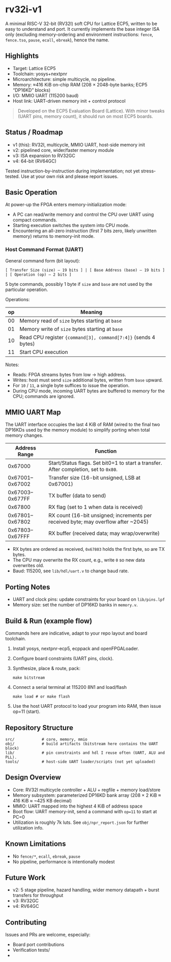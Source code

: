 # rv32i-v1

A minimal RISC-V 32-bit (RV32I) soft CPU for Lattice ECP5, written to be easy to understand and port. It currently implements the base integer ISA only (excluding memory-ordering and environment instructions: `fence`, `fence.tso`, `pause`, `ecall`, `ebreak`), hence the name.

## Highlights

- Target: Lattice ECP5
- Toolchain: yosys+nextpnr
- Microarchitecture: simple multicycle, no pipeline.
- Memory: ≈416 KiB on-chip RAM (208 × 2048-byte banks; ECP5 “DP16KD” blocks)
- I/O: MMIO UART (115200 baud)
- Host link: UART-driven memory init + control protocol

> Developed on the ECP5 Evaluation Board (Lattice). With minor tweaks (UART pins, memory count), it should run on most ECP5 boards.

## Status / Roadmap

- v1 (this): RV32I, multicycle, MMIO UART, host-side memory init
- v2: pipelined core, wider/faster memory module
- v3: ISA expansion to RV32GC
- v4: 64-bit (RV64GC)

Tested instruction-by-instruction during implementation; not yet stress-tested. Use at your own risk and please report issues.

## Basic Operation

At power-up the FPGA enters memory-initialization mode:

- A PC can read/write memory and control the CPU over UART using compact commands.
- Starting execution switches the system into CPU mode.
- Encountering an all-zero instruction (first 7 bits zero, likely unwritten memory) returns to memory-init mode.

### Host Command Format (UART)

General command form (bit layout):

    [ Transfer Size (size) – 19 bits ] | [ Base Address (base) – 19 bits ] | [ Operation (op) – 2 bits ]

5 byte commands, possibly 1 byte if `size` and `base` are not used by the particular operation.

Operations:

| op  | Meaning                                                      |
|-----|--------------------------------------------------------------|
| 00  | Memory read of `size` bytes starting at `base`               |
| 01  | Memory write of `size` bytes starting at `base`              |
| 10  | Read CPU register `{command[3], command[7:4]}` (sends 4 bytes) |
| 11  | Start CPU execution                                          |

Notes:

- Reads: FPGA streams bytes from low → high address.
- Writes: host must send `size` additional bytes, written from `base` upward.
- For `10` / `11`, a single byte suffices to issue the operation.
- During CPU mode, incoming UART bytes are buffered to memory for the CPU; commands are ignored.

## MMIO UART Map

The UART interface occupies the last 4 KiB of RAM (wired to the final two DP16KDs used by the memory module) to simplify porting when total memory changes.

| Address Range     | Function                                                                                 |
|-------------------|------------------------------------------------------------------------------------------|
| 0x67000           | Start/Status flags. Set bit0=1 to start a transfer. After completion, set to `0x80`.     |
| 0x67001–0x67002   | Transfer size (16-bit unsigned, LSB at 0x67001)                                          |
| 0x67003–0x677FF   | TX buffer (data to send)                                                                 |
| 0x67800           | RX flag (set to 1 when data is received)                                                 |
| 0x67801–0x67802   | RX count (16-bit unsigned; increments per received byte; may overflow after ~2045)       |
| 0x67803–0x67FFF   | RX buffer (received data; may wrap/overwrite)                                            |

- RX bytes are ordered as received, `0x67803` holds the first byte, so are TX bytes.
- The CPU may overwrite the RX count, e.g., write `0` so new data overwrites old.
- Baud: 115200, see `lib/hdl/uart.v` to change baud rate.

## Porting Notes

- UART and clock pins: update constraints for your board on `lib/pins.lpf`
- Memory size: set the number of DP16KD banks in `memory.v`.

## Build & Run (example flow)

Commands here are indicative, adapt to your repo layout and board toolchain.

1) Install yosys, nextpnr-ecp5, ecppack and openFPGALoader.
2) Configure board constraints (UART pins, clock).
3) Synthesize, place & route, pack:

       make bitstream

4) Connect a serial terminal at 115200 8N1 and load/flash

       make load # or make flash

5) Use the host UART protocol to load your program into RAM, then issue op=11 (start).

## Repository Structure
    src/            # core, memory, mmio
    obj/            # build artifacts (bitstream here contains the UART block)
    lib/            # pin constraints and hdl I reuse often (UART, ALU and PLL).
    tools/          # host-side UART loader/scripts (not yet uploaded)

## Design Overview

- Core: RV32I multicycle controller + ALU + regfile + memory load/store
- Memory subsystem: parameterized DP16KD bank array (208 × 2 KiB ≈ 416 KiB ≈ ~425 KB decimal)
- MMIO: UART mapped into the highest 4 KiB of address space
- Boot flow: UART memory-init, send a command with `op=11` to start at PC=0
- Utilization is roughly 7k luts. See `obj/npr_report.json` for further utilization info.

## Known Limitations

- No `fence/*`, `ecall`, `ebreak`, `pause`
- No pipeline, performance is intentionally modest

## Future Work

- v2: 5 stage pipeline, hazard handling, wider memory datapath + burst transfers for throughput
- v3: RV32GC
- v4: RV64GC

## Contributing

Issues and PRs are welcome, especially:
- Board port contributions
- Verification tests/
- 

